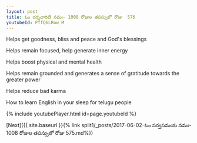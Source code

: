 ```yaml
---
layout: post
title: ఓం దర్భచారిణే నమః- 1008 రోజుల తపస్సులో రోజు  576
youtubeId: PffQ6LRow_M
---
```

 
 
Helps get goodness, bliss and peace and God's blessings
 
Helps remain focused, help generate inner energy 
 
Helps boost physical and mental health 
 
Helps remain grounded and generates a sense of gratitude towards the greater power 
 
Helps reduce bad karma
 
How to learn English in your sleep for telugu people
 
 
 
 


{% include youtubePlayer.html id=page.youtubeId %}
 
[Next]({{ site.baseurl }}{% link split1/_posts/2017-06-02-ఓం సర్వసమయ నమః- 1008 రోజుల తపస్సులో రోజు  575.md%})
 

